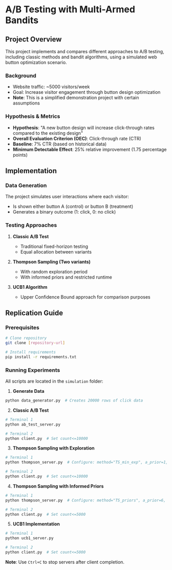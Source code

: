 # A/B Testing with Multi-Armed Bandits

## Project Overview
This project implements and compares different approaches to A/B testing, including classic methods and bandit algorithms, using a simulated web button optimization scenario.

### Background
- Website traffic: ~5000 visitors/week
- Goal: Increase visitor engagement through button design optimization
- **Note**: This is a simplified demonstration project with certain assumptions

### Hypothesis & Metrics
- **Hypothesis**: "A new button design will increase click-through rates compared to the existing design"
- **Overall Evaluation Criterion (OEC)**: Click-through rate (CTR)
- **Baseline**: 7% CTR (based on historical data)
- **Minimum Detectable Effect**: 25% relative improvement (1.75 percentage points)

## Implementation

### Data Generation
The project simulates user interactions where each visitor:
- Is shown either button A (control) or button B (treatment)
- Generates a binary outcome (1: click, 0: no click)

### Testing Approaches
1. **Classic A/B Test**
   - Traditional fixed-horizon testing
   - Equal allocation between variants

2. **Thompson Sampling (Two variants)**
   - With random exploration period
   - With informed priors and restricted runtime

3. **UCB1 Algorithm**
   - Upper Confidence Bound approach for comparison purposes

## Replication Guide

### Prerequisites
```bash
# Clone repository
git clone [repository-url]

# Install requirements
pip install -r requirements.txt
```

### Running Experiments
All scripts are located in the `simulation` folder:

1. **Generate Data**
```bash
python data_generator.py  # Creates 20000 rows of click data
```

2. **Classic A/B Test**
```bash
# Terminal 1
python ab_test_server.py

# Terminal 2
python client.py  # Set count<=10000
```

3. **Thompson Sampling with Exploration**
```bash
# Terminal 1
python thompson_server.py  # Configure: method="TS_min_exp", a_prior=1, b_prior=1, minimum_exploration=True

# Terminal 2
python client.py  # Set count<=10000
```

4. **Thompson Sampling with Informed Priors**
```bash
# Terminal 1
python thompson_server.py  # Configure: method="TS_priors", a_prior=6, b_prior=78, minimum_exploration=False

# Terminal 2
python client.py  # Set count<=5000
```

5. **UCB1 Implementation**
```bash
# Terminal 1
python ucb1_server.py

# Terminal 2
python client.py  # Set count<=5000
```

**Note**: Use `Ctrl+C` to stop servers after client completion.
